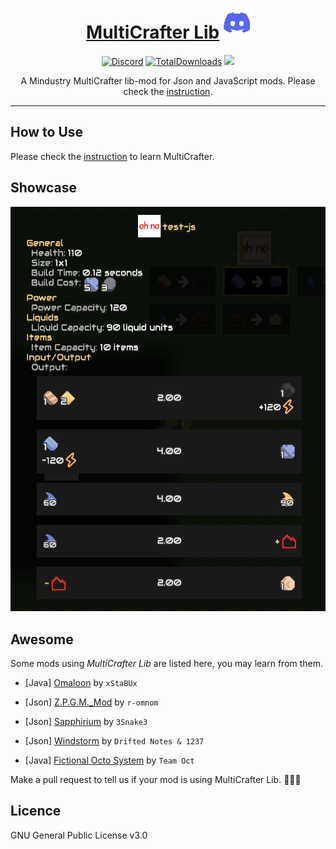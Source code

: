 <div align="center">

# [MultiCrafter Lib](https://liplum.github.io/MultiCrafterLib/) [![Discord](GFX/Discord.png)](https://discord.gg/PDwyxM3waw)

[![Discord](https://img.shields.io/discord/937228972041842718?color=%23529b69&label=Discord&logo=Discord&style=for-the-badge)](https://discord.gg/PDwyxM3waw)
[![TotalDownloads](https://img.shields.io/github/downloads/liplum/MultiCrafterLib/total?color=674ea7&label=Download&logo=docusign&logoColor=white&style=for-the-badge)](https://github.com/liplum/MultiCrafterLib/releases)
[![](https://jitpack.io/v/liplum/MultiCrafterLib.svg)](https://jitpack.io/#liplum/MultiCrafterLib)

A Mindustry MultiCrafter lib-mod for Json and JavaScript mods.
Please check the [instruction](https://liplum.github.io/MultiCrafterLib/).
___
</div>

## How to Use

Please check the [instruction](https://liplum.github.io/MultiCrafterLib/) to learn MultiCrafter.

## Showcase
![Statistics](GFX/Statistics.gif)

## Awesome

Some mods using *MultiCrafter Lib* are listed here, you may learn from them.

- [Java] [Omaloon](https://github.com/xStaBUx/Omaloon-mod-public) by `xStaBUx`

- [Json] [Z.P.G.M._Mod](https://github.com/r-omnom/Z.P.G.M._Mod) by `r-omnom`

- [Json] [Sapphirium](https://github.com/3Snake3/Sapphirium) by `3Snake3`

- [Json] [Windstorm](https://github.com/driftheque/Windstorm) by `Drifted Notes & 1237`

- [Java] [Fictional Octo System](https://github.com/TeamOct/fictional-octo-system) by `Team Oct`

<!-- Drifted Notes // August 22, 2022
  windstorm was made by me when my alias was 1237.
  and on July 19th, 2022 i started a new alias (drifted notes),
  and a few days ago i ported this mod to hjson.

  i hope this won't confuse everyone.
  (liplum please don't delete this)
  
  update September 11th, 2022.
  i changed my mind, it's a js mod now. 
  (but i will still use .hjson to add my custom block 
  to the techtree).
-->

Make a pull request to tell us if your mod is using MultiCrafter Lib. :rocket::rocket::rocket:

## Licence

GNU General Public License v3.0
